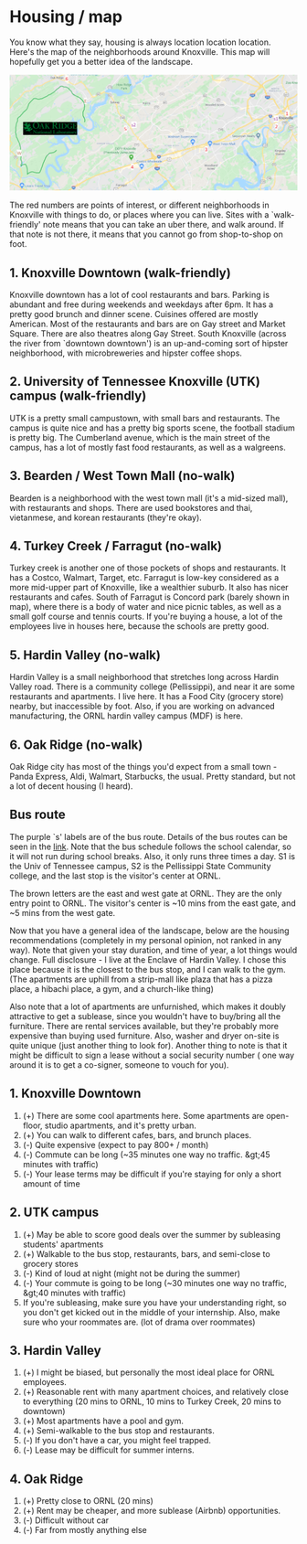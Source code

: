 

# Housing / map

You know what they say, housing is always location location location. Here&#39;s the map of the neighborhoods around Knoxville. This map will hopefully get you a better idea of the landscape.

![](https://github.com/jbae11/travellers_guide_to_ornl/blob/master/images/map.png)

The red numbers are points of interest, or different neighborhoods in Knoxville with things to do, or places where you can live. Sites with a `walk-friendly&#39; note means that you can take an uber there, and walk around. If that note is not there, it means that you cannot go from shop-to-shop on foot.

## 1. Knoxville Downtown (walk-friendly)

Knoxville downtown has a lot of cool restaurants and bars. Parking is abundant and free during weekends and weekdays after 6pm. It has a pretty good brunch and dinner scene. Cuisines offered are mostly American. Most of the restaurants and bars are on Gay street and Market Square. There are also theatres along Gay Street. South Knoxville (across the river from `downtown downtown&#39;) is an up-and-coming sort of hipster neighborhood, with microbreweries and hipster coffee shops.

## 2. University of Tennessee Knoxville (UTK) campus  (walk-friendly)

UTK is a pretty small campustown, with small bars and restaurants. The campus is quite nice and has a pretty big sports scene, the football stadium is pretty big. The Cumberland avenue, which is the main street of the campus, has a lot of mostly fast food restaurants, as well as a walgreens.

## 3. Bearden / West Town Mall  (no-walk)

Bearden is a neighborhood with the west town mall (it&#39;s a mid-sized mall), with restaurants and shops. There are used bookstores and thai, vietanmese, and korean restaurants (they&#39;re okay).

## 4. Turkey Creek / Farragut (no-walk)

Turkey creek is another one of those pockets of shops and restaurants. It has a Costco, Walmart, Target, etc. Farragut is low-key considered as a more mid-upper part of Knoxville, like a wealthier suburb. It also has nicer restaurants and cafes. South of Farragut is Concord park (barely shown in map), where there is a body of water and nice picnic tables, as well as a small golf course and tennis courts. If you&#39;re buying a house, a lot of the employees live in houses here, because the schools are pretty good.

## 5. Hardin Valley (no-walk)

Hardin Valley is a small neighborhood that stretches long across Hardin Valley road. There is a community college (Pellissippi), and near it are some restaurants and apartments. I live here. It has a Food City (grocery store) nearby, but inaccessible by foot. Also, if you are working on advanced manufacturing, the ORNL hardin valley campus (MDF) is here.

## 6. Oak Ridge (no-walk)

Oak Ridge city has most of the things you&#39;d expect from a small town - Panda Express, Aldi, Walmart, Starbucks, the usual. Pretty standard, but not a lot of decent housing (I heard).


## Bus route

The purple `s&#39; labels are of the bus route. Details of the bus routes can be seen in the [link](https://ridethet.utk.edu/wp-content/uploads/sites/51/2019/07/ORNL-PSCC-Route-Info-2019-20.pdf). Note that the bus schedule follows the school calendar, so it will not run during school breaks. Also, it only runs three times a day. S1 is the Univ of Tennessee campus, S2 is the Pellissippi State Community college, and the last stop is the visitor&#39;s center at ORNL.

The brown letters are the east and west gate at ORNL. They are the only entry point to ORNL. The visitor&#39;s center is ~10 mins from the east gate, and ~5 mins from the west gate.

Now that you have a general idea of the landscape, below are the housing recommendations (completely in my personal opinion, not ranked in any way). Note that given your stay duration, and time of year, a lot things would change. Full disclosure - I live at the Enclave of Hardin Valley. I chose this place because it is the closest to the bus stop, and I can walk to the gym. (The apartments are uphill from a strip-mall like plaza that has a pizza place, a hibachi place, a gym, and a church-like thing)

Also note that a lot of apartments are unfurnished, which makes it doubly attractive to get a sublease, since you wouldn&#39;t have to buy/bring all the furniture. There are rental services available, but they&#39;re probably more expensive than buying used furniture. Also, washer and dryer on-site is quite unique (just another thing to look for).  Another thing to note is that it might be difficult to sign a lease without a social security number ( one way around it is to get a co-signer, someone to vouch for you).



## 1. Knoxville Downtown
  1. (+) There are some cool apartments here. Some apartments are open-floor, studio apartments, and it&#39;s pretty urban.
  2. (+) You can walk to different cafes, bars, and brunch places.
  3. (-) Quite expensive (expect to pay 800+ / month)
  4. (-) Commute can be long (~35 minutes one way no traffic. \&gt;45 minutes with traffic)
  5. (-) Your lease terms may be difficult if you&#39;re staying for only a short amount of time
## 2. UTK campus
  1. (+) May be able to score good deals over the summer by subleasing students&#39; apartments
  2. (+) Walkable to the bus stop, restaurants, bars, and semi-close to grocery stores
  3. (-) Kind of loud at night (might not be during the summer)
  4. (-) Your commute is going to be long (~30 minutes one way no traffic, \&gt;40 minutes with traffic)
  5. If you&#39;re subleasing, make sure you have your understanding right, so you don&#39;t get kicked out in the middle of your internship. Also, make sure who your roommates are. (lot of drama over roommates)
## 3. Hardin Valley
  1. (+) I might be biased, but personally the most ideal place for ORNL employees.
  2. (+) Reasonable rent with many apartment choices, and relatively close to everything (20 mins to ORNL, 10 mins to Turkey Creek, 20 mins to downtown)
  3. (+) Most apartments have a pool and gym.
  4. (+) Semi-walkable to the bus stop and restaurants.
  5. (-) If you don&#39;t have a car, you might feel trapped.
  6. (-) Lease may be difficult for summer interns.
## 4. Oak Ridge
  1. (+) Pretty close to ORNL (20 mins)
  2. (+) Rent may be cheaper, and more sublease (Airbnb) opportunities.
  3. (-) Difficult without car
  4. (-) Far from mostly anything else

